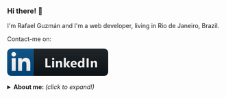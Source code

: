 ### Hi there! 👋

I'm Rafael Guzmán and I'm a web developer, living in Rio de Janeiro, Brazil.

Contact-me on: 
<p>
  
  [![LinkedIn](https://github.com/rqguzman/assets/blob/main/ColoredBadges/svg/social/linkedin.svg)](https://www.linkedin.com/in/rafaelqguzman/)

</p>
<details>
  <summary><b>About me: </b> <i>(click to expand!)</i> </summary>
  
  <br>
  ### - Languages and Tools...
  
  <p align="left">
    <img src="https://github.com/rqguzman/assets/blob/main/ColoredBadges/svg/dev/languages/java.svg" alt="Java" style="vertical-align:top margin:6px 4px">
   <img src="https://github.com/rqguzman/assets/blob/main/ColoredBadges/svg/dev/languages/js.svg" alt="JavaScript" style="vertical-align:top margin:6px 4px">
   <img src="https://github.com/rqguzman/assets/blob/main/ColoredBadges/svg/dev/frameworks/spring.svg" alt="Spring" style="vertical-align:top margin:6px 4px">
  <img src="https://github.com/rqguzman/assets/blob/main/ColoredBadges/svg/dev/frameworks/react.svg" alt="React" style="vertical-align:top margin:6px 4px">
  <img src="https://github.com/rqguzman/assets/blob/main/ColoredBadges/svg/dev/languages/css3.svg" alt="CSS3" style="vertical-align:top margin:6px 4px">
   <img src="https://github.com/rqguzman/assets/blob/main/ColoredBadges/svg/dev/languages/html.svg" alt="HTML" style="vertical-align:top margin:6px 4px">
   <img src="https://github.com/rqguzman/assets/blob/main/ColoredBadges/svg/dev/languages/sass.svg" alt="SASS" style="vertical-align:top margin:6px 4px">
  </p>
  <p align="left">
  <img src="https://github.com/rqguzman/assets/blob/main/ColoredBadges/svg/dev/tools/docker.svg" alt="Docker" style="vertical-align:top margin:6px 4px">
  <img src="https://github.com/rqguzman/assets/blob/main/ColoredBadges/svg/dev/tools/eclipse.svg" alt="Eclipse" style="vertical-align:top margin:6px 4px">
  <img src="https://github.com/rqguzman/assets/blob/main/ColoredBadges/svg/dev/tools/jetbrains_intellij.svg" alt="IntelliJ Idea" style="vertical-align:top margin:6px 4px">
  <img src="https://github.com/rqguzman/assets/blob/main/ColoredBadges/svg/dev/tools/visualstudio_code.svg" alt="VS Code" style="vertical-align:top margin:6px 4px">
  </p>
  <p align="left">
  <img src="https://github.com/rqguzman/assets/blob/main/ColoredBadges/svg/dev/services/aws.svg" alt="AWS" style="vertical-align:top margin:6px 4px">
  <img src="https://github.com/rqguzman/assets/blob/main/ColoredBadges/svg/dev/services/dockerhub.svg" alt="Docker Hub" style="vertical-align:top margin:6px 4px"> 
  </p>
  
  ### - I'm currently...
  - 🌱 Taking part in DevSuperior bootcamp, learning to develop web and mobile applications using Springboot w/ React/React Native;
  - 🌱 improving my Springboot knowledge;
  - 🌱 Improving my CSS, especially CSS Grid, skills;
  - 🌱 Learning React Native;

</details>
  

<!--
**rqguzman/rqguzman** is a ✨ _special_ ✨ repository because its `README.md` (this file) appears on your GitHub profile.

Here are some ideas to get you started:

- 🔭 I’m currently working on ...
- 🌱 I’m currently learning ...
- 👯 I’m looking to collaborate on ...
- 🤔 I’m looking for help with ...
- 💬 Ask me about ...
- 📫 How to reach me: ...
- 😄 Pronouns: ...
- ⚡ Fun fact: ...
-->
